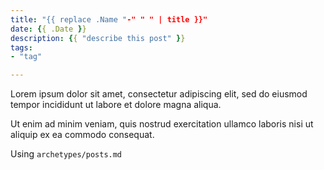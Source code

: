 ```yaml
---
title: "{{ replace .Name "-" " " | title }}"
date: {{ .Date }}
description: {{ "describe this post" }}
tags:
- "tag"

---
```


Lorem ipsum dolor sit amet, consectetur adipiscing elit, sed do eiusmod tempor incididunt ut labore et dolore magna aliqua.

<!--more-->

Ut enim ad minim veniam, quis nostrud exercitation ullamco laboris nisi ut aliquip ex ea commodo consequat.

Using `archetypes/posts.md`
